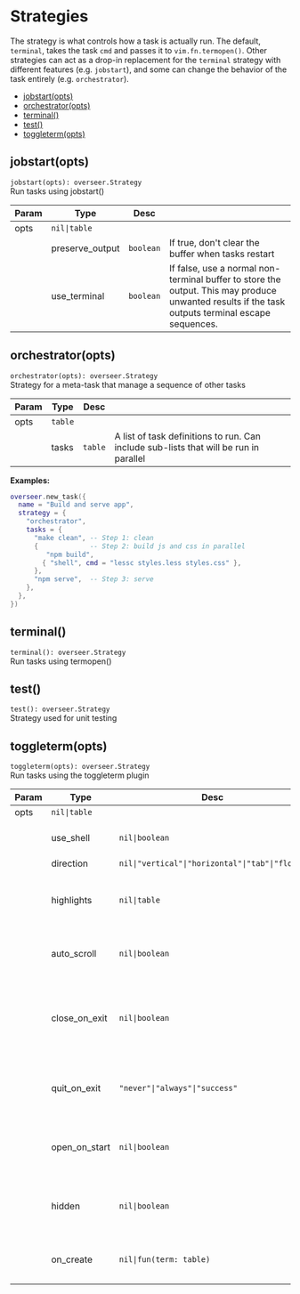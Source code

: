 # Strategies

The strategy is what controls how a task is actually run. The default, `terminal`, takes the task `cmd` and passes it to `vim.fn.termopen()`. Other strategies can act as a drop-in replacement for the `terminal` strategy with different features (e.g. `jobstart`), and some can change the behavior of the task entirely (e.g. `orchestrator`).

<!-- TOC -->

- [jobstart(opts)](#jobstartopts)
- [orchestrator(opts)](#orchestratoropts)
- [terminal()](#terminal)
- [test()](#test)
- [toggleterm(opts)](#toggletermopts)

<!-- /TOC -->

<!-- API -->

## jobstart(opts)

`jobstart(opts): overseer.Strategy` \
Run tasks using jobstart()

| Param | Type            | Desc      |                                                                                                                                                  |
| ----- | --------------- | --------- | ------------------------------------------------------------------------------------------------------------------------------------------------ |
| opts  | `nil\|table`    |           |                                                                                                                                                  |
|       | preserve_output | `boolean` | If true, don't clear the buffer when tasks restart                                                                                               |
|       | use_terminal    | `boolean` | If false, use a normal non-terminal buffer to store the output. This may produce unwanted results if the task outputs terminal escape sequences. |

## orchestrator(opts)

`orchestrator(opts): overseer.Strategy` \
Strategy for a meta-task that manage a sequence of other tasks

| Param | Type    | Desc    |                                                                                       |
| ----- | ------- | ------- | ------------------------------------------------------------------------------------- |
| opts  | `table` |         |                                                                                       |
|       | tasks   | `table` | A list of task definitions to run. Can include sub-lists that will be run in parallel |

**Examples:**
```lua
overseer.new_task({
  name = "Build and serve app",
  strategy = {
    "orchestrator",
    tasks = {
      "make clean", -- Step 1: clean
      {             -- Step 2: build js and css in parallel
         "npm build",
        { "shell", cmd = "lessc styles.less styles.css" },
      },
      "npm serve",  -- Step 3: serve
    },
  },
})
```

## terminal()

`terminal(): overseer.Strategy` \
Run tasks using termopen()


## test()

`test(): overseer.Strategy` \
Strategy used for unit testing


## toggleterm(opts)

`toggleterm(opts): overseer.Strategy` \
Run tasks using the toggleterm plugin

| Param | Type          | Desc                                            |                                                                          |
| ----- | ------------- | ----------------------------------------------- | ------------------------------------------------------------------------ |
| opts  | `nil\|table`  |                                                 |                                                                          |
|       | use_shell     | `nil\|boolean`                                  | load user shell before running task                                      |
|       | direction     | `nil\|"vertical"\|"horizontal"\|"tab"\|"float"` |                                                                          |
|       | highlights    | `nil\|table`                                    | map to a highlight group name and a table of it's values                 |
|       | auto_scroll   | `nil\|boolean`                                  | automatically scroll to the bottom on task output                        |
|       | close_on_exit | `nil\|boolean`                                  | close the terminal and delete terminal buffer (if open) after task exits |
|       | quit_on_exit  | `"never"\|"always"\|"success"`                  | close the terminal window (if open) after task exits                     |
|       | open_on_start | `nil\|boolean`                                  | toggle open the terminal automatically when task starts                  |
|       | hidden        | `nil\|boolean`                                  | cannot be toggled with normal ToggleTerm commands                        |
|       | on_create     | `nil\|fun(term: table)`                         | function to execute on terminal creation                                 |


<!-- /API -->
